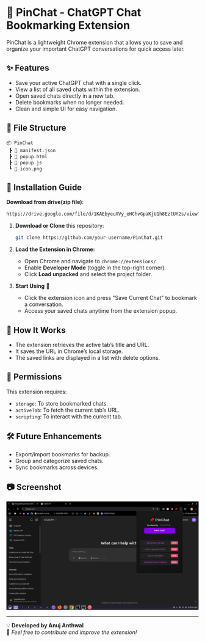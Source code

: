 # 📌 PinChat - ChatGPT Chat Bookmarking Extension

PinChat is a lightweight Chrome extension that allows you to save and organize your important ChatGPT conversations for quick access later.

## ✨ Features
- Save your active ChatGPT chat with a single click.
- View a list of all saved chats within the extension.
- Open saved chats directly in a new tab.
- Delete bookmarks when no longer needed.
- Clean and simple UI for easy navigation.

## 📂 File Structure
```
📦 PinChat
 ┣ 📜 manifest.json
 ┣ 📜 popup.html
 ┣ 📜 popup.js
 ┗ 📜 icon.png
```

## 🚀 Installation Guide
**Download from drive(zip file)**:
```sh
https://drive.google.com/file/d/1KAEbyeuXVy_eHChvGpaKjU1h8EztUY2s/view?usp=sharing
```

1. **Download or Clone** this repository:
   ```sh
   git clone https://github.com/your-username/PinChat.git
   ```
2. **Load the Extension in Chrome:**
    - Open Chrome and navigate to `chrome://extensions/`
    - Enable **Developer Mode** (toggle in the top-right corner).
    - Click **Load unpacked** and select the project folder.

3. **Start Using** 🎉
    - Click the extension icon and press "Save Current Chat" to bookmark a conversation.
    - Access your saved chats anytime from the extension popup.

## 🔧 How It Works
- The extension retrieves the active tab’s title and URL.
- It saves the URL in Chrome’s local storage.
- The saved links are displayed in a list with delete options.

## 📜 Permissions
This extension requires:
- `storage`: To store bookmarked chats.
- `activeTab`: To fetch the current tab’s URL.
- `scripting`: To interact with the current tab.

## 🛠 Future Enhancements
- Export/import bookmarks for backup.
- Group and categorize saved chats.
- Sync bookmarks across devices.

## 📷 Screenshot
![PinChat UI](Screenshot-from-2025-03-31-09-59-33.png)

---

💡 **Developed by Anuj Anthwal**  
🔗 *Feel free to contribute and improve the extension!*

